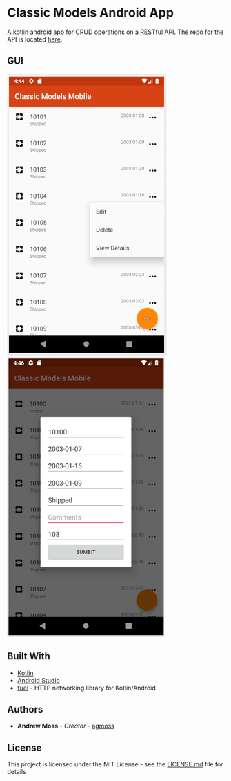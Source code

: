 # Classic Models Android App

A kotlin android app for CRUD operations on a RESTful API. The repo for the API is located [here](https://github.com/agmoss/ClassicModelsRestApi).

## GUI

![more](screenshots/more.png)
![edit](screenshots/edit.png)

## Built With

* [Kotlin](https://kotlinlang.org/)
* [Android Studio](https://developer.android.com/studio)
* [fuel](https://github.com/kittinunf/fuel) - HTTP networking library for Kotlin/Android

## Authors

* **Andrew Moss** - *Creator* - [agmoss](https://github.com/agmoss)

## License

This project is licensed under the MIT License - see the [LICENSE.md](LICENSE.md) file for details